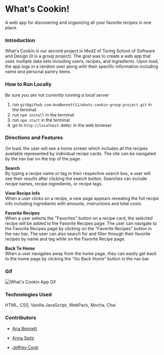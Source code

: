 # What's Cookin!
A web app for discovering and organizing all your favorite recipes in one place.

### Introduction

What's Cookin is our second project in Mod2 of Turing School of Software and Design (it is a group project). The goal was to create a web app that uses multiple data sets including users, recipes, and ingredients. Upon load, the app logs in a random user along with their specific information including name and personal pantry items.<br>

### How to Run Locally
*Be sure you are not currently running a local server*
1. run `git@github.com:AnaBennett11/whats-cookin-group-project.git` in the terminal
2. run `npm install` in the terminal
3. run `npm start` in the terminal
4. go to `http://localhost:8080/` in the web browser

### Directions and Features

On load, the user will see a home screen which includes all the recipes available represented by individual recipe cards. The site can be navigated by the nav bar on the top of the page.

**Search**<br>By typing a recipe name or tag in their respective search box, a user will see their results after clicking the search button. Searches can include recipe names, recipe ingredients, or recipe tags.

**View Recipe Info**<br>When a user clicks on a recipe, a new page appears revealing the full recipe info including ingredients with amounts, instructions and total costs.

**Favorite Recipes**<br>When a user selects the "Favorites" button on a recipe card, the selected recipe will be added to the Favorite Recipes page. The user can navigate to the Favorite Recipes page by clicking on the "Favorite Recipes" button in the nav bar. The user can also search for and filter through their favorite recipes by name and tag while on the Favorite Recipe page.

**Back To Home**<br>When a user navigates away from the home page, they can easily get back to the home page by clicking the "Go Back Home" button in the nav bar

### Gif

![What's Cookin App Gif](./src/images/whats-cookin.gif)

### Technologies Used

HTML, CSS, Vanilla JavaScript, WebPack, Mocha, Chai

### Contributors

* [Ana Bennett](https://github.com/AnaBennett11)

* [Anna Spitz](https://github.com/aspitz1)

* [Jeffrey Cook](https://github.com/JCookDev)
